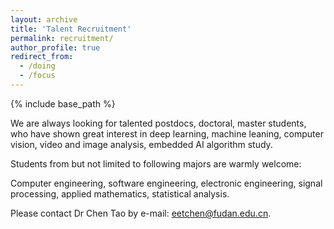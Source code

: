 ```yaml
---
layout: archive
title: 'Talent Recruitment'
permalink: recruitment/
author_profile: true
redirect_from:
  - /doing
  - /focus
---
```


{% include base_path %}

We are always looking for talented postdocs, doctoral, master students, who have shown great interest in deep learning, machine leaning, computer vision, video and image analysis, embedded AI algorithm study.

Students from but not limited to following majors are warmly welcome:

Computer engineering, software engineering, electronic engineering, signal processing, applied mathematics, statistical analysis.

Please contact Dr Chen Tao by e-mail: eetchen@fudan.edu.cn.
